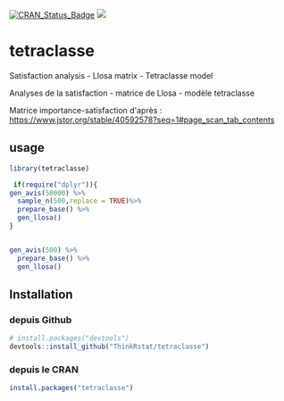[![CRAN_Status_Badge](http://www.r-pkg.org/badges/version/tetraclasse)](https://cran.r-project.org/package=tetraclasse)
[![](http://cranlogs.r-pkg.org/badges/tetraclasse)](https://cran.r-project.org/package=tetraclasse)


# tetraclasse
Satisfaction analysis - Llosa matrix - Tetraclasse model

Analyses de la satisfaction - matrice de Llosa - modèle tetraclasse 

Matrice importance-satisfaction d'après :
<https://www.jstor.org/stable/40592578?seq=1#page_scan_tab_contents>


## usage
```R
library(tetraclasse)

 if(require("dplyr")){
gen_avis(50000) %>%
  sample_n(500,replace = TRUE)%>%
  prepare_base() %>%
  gen_llosa()
}


gen_avis(500) %>%
  prepare_base() %>%
  gen_llosa()

```




## Installation


### depuis Github
```R
# install.packages("devtools")
devtools::install_github("ThinkRstat/tetraclasse")
```

### depuis le CRAN
```R
install.packages("tetraclasse")
```

